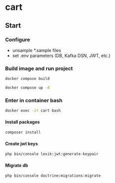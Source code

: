 # cart

## Start
### Configure
- unsample *.sample files
- set .env parameters (DB, Kafka DSN, JWT, etc.)

### Build image and run project
```bash
docker compose build
```
```bash
docker compose up -d
```

### Enter in container bash
```bash
docker exec -it cart bash
```

#### Install packages
```bash
composer install
```

#### Create jwt keys
```bash
php bin/console lexik:jwt:generate-keypair
```

#### Migrate db
```bash
php bin/console doctrine:migrations:migrate
```
